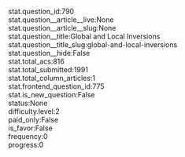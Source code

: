 stat.question_id:790  
stat.question__article__live:None  
stat.question__article__slug:None  
stat.question__title:Global and Local Inversions  
stat.question__title_slug:global-and-local-inversions  
stat.question__hide:False  
stat.total_acs:816  
stat.total_submitted:1991  
stat.total_column_articles:1  
stat.frontend_question_id:775  
stat.is_new_question:False  
status:None  
difficulty.level:2  
paid_only:False  
is_favor:False  
frequency:0  
progress:0  
